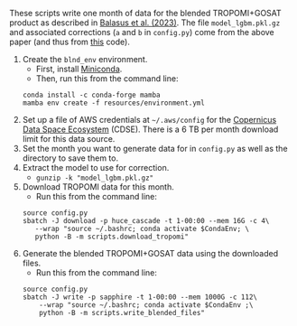 These scripts write one month of data for the blended TROPOMI+GOSAT product as described in [Balasus et al. (2023)](https://doi.org/10.5194/amt-16-3787-2023). The file `model_lgbm.pkl.gz` and associated corrections (`a` and `b` in `config.py`) come from the above paper (and thus from [this](https://github.com/nicholasbalasus/blended_tropomi_gosat_methane) code).

1. Create the `blnd_env` environment.
    - First, install [Miniconda](https://docs.conda.io/projects/miniconda/en/latest/miniconda-install.html).
    - Then, run this from the command line:
    ```
    conda install -c conda-forge mamba
    mamba env create -f resources/environment.yml
    ```
2. Set up a file of AWS credentials at `~/.aws/config` for the [Copernicus Data Space Ecosystem](https://documentation.dataspace.copernicus.eu/APIs/S3.html) (CDSE). There is a 6 TB per month download limit for this data source.
3. Set the month you want to generate data for in `config.py` as well as the directory to save them to.
4. Extract the model to use for correction.
    - `gunzip -k "model_lgbm.pkl.gz"`
5. Download TROPOMI data for this month.
    - Run this from the command line:
    ```
    source config.py
    sbatch -J download -p huce_cascade -t 1-00:00 --mem 16G -c 4\
       --wrap "source ~/.bashrc; conda activate $CondaEnv; \
       python -B -m scripts.download_tropomi"
    ```
6. Generate the blended TROPOMI+GOSAT data using the downloaded files.
    - Run this from the command line:
    ```
    source config.py
    sbatch -J write -p sapphire -t 1-00:00 --mem 1000G -c 112\
        --wrap "source ~/.bashrc; conda activate $CondaEnv ;\
        python -B -m scripts.write_blended_files"
    ```